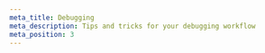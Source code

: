 ```yaml
---
meta_title: Debugging
meta_description: Tips and tricks for your debugging workflow
meta_position: 3
---
```

